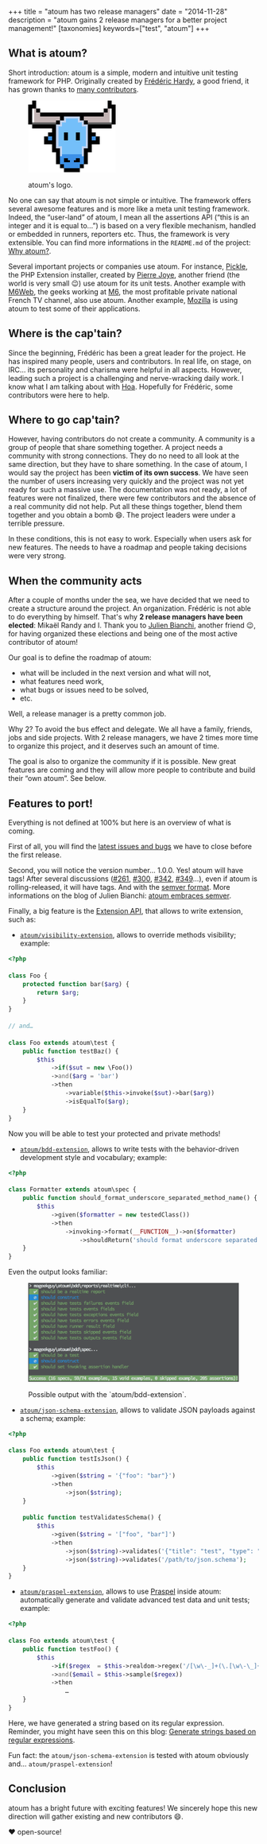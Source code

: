 +++
title = "atoum has two release managers"
date = "2014-11-28"
description = "atoum gains 2 release managers for a better project management!"
[taxonomies]
keywords=["test", "atoum"]
+++

## What is atoum?

Short introduction: atoum is a simple, modern and intuitive unit testing
framework for PHP. Originally created by [Frédéric
Hardy](http://blog.mageekbox.net/), a good friend, it has grown thanks
to [many
contributors](https://github.com/atoum/atoum/graphs/contributors).

<figure>

  ![atoum's logo](./atoum-logo.png)

  <figcaption>
  atoum's logo.
  </figcaption>

</figure>

No one can say that atoum is not simple or intuitive. The framework
offers several awesome features and is more like a meta unit testing
framework. Indeed, the “user-land” of atoum, I mean all the assertions
API (“this is an integer and it is equal to…”) is based on a very
flexible mechanism, handled or embedded in runners, reporters etc. Thus,
the framework is very extensible. You can find more informations in the
`README.md` of the project: [Why
atoum?](https://github.com/atoum/atoum#why-atoum).

Several important projects or companies use atoum. For instance,
[Pickle](https://github.com/FriendsOfPHP/pickle/), the PHP Extension
installer, created by [Pierre Joye](https://twitter.com/PierreJoye),
another friend (the world is very small 😉) use atoum for its unit
tests. Another example with [M6Web](https://github.com/M6Web), the geeks
working at [M6](https://en.wikipedia.org/wiki/M6_%28TV_channel%29), the
most profitable private national French TV channel, also use atoum.
Another example, [Mozilla](http://mozilla.org/) is using atoum to test
some of their applications.

## Where is the cap'tain?

Since the beginning, Frédéric has been a great leader for the project.
He has inspired many people, users and contributors. In real life, on
stage, on IRC… its personality and charisma were helpful in all aspects.
However, leading such a project is a challenging and nerve-wracking
daily work. I know what I am talking about with
[Hoa](http://hoa-project.net/). Hopefully for Frédéric, some
contributors were here to help.

## Where to go cap'tain?

However, having contributors do not create a community. A community is a
group of people that share something together. A project needs a
community with strong connections. They do no need to all look at the
same direction, but they have to share something. In the case of atoum,
I would say the project has been **victim of its own success**. We have
seen the number of users increasing very quickly and the project was not
yet ready for such a massive use. The documentation was not ready, a lot
of features were not finalized, there were few contributors and the
absence of a real community did not help. Put all these things together,
blend them together and you obtain a bomb 😄. The project leaders were
under a terrible pressure.

In these conditions, this is not easy to work. Especially when users ask
for new features. The needs to have a roadmap and people taking
decisions were very strong.

## When the community acts

After a couple of months under the sea, we have decided that we need to
create a structure around the project. An organization. Frédéric is not
able to do everything by himself. That's why **2 release managers have
been elected**: Mikaël Randy and I. Thank you to [Julien
Bianchi](http://jubianchi.fr/), another friend 😉, for having organized
these elections and being one of the most active contributor of atoum!

Our goal is to define the roadmap of atoum:

- what will be included in the next version and what will not,
- what features need work,
- what bugs or issues need to be solved,
- etc.

Well, a release manager is a pretty common job.

Why 2? To avoid the bus effect and delegate. We all have a family,
friends, jobs and side projects. With 2 release managers, we have
2 times more time to organize this project, and it deserves such an
amount of time.

The goal is also to organize the community if it is possible. New great
features are coming and they will allow more people to contribute and
build their “own atoum”. See below.

## Features to port!

Everything is not defined at 100% but here is an overview of what is
coming.

First of all, you will find the [latest issues and
bugs](https://github.com/atoum/atoum/milestones/1.0.0) we have to close
before the first release.

Second, you will notice the version number… 1.0.0. Yes! atoum will have
tags! After several discussions
([#261](https://github.com/atoum/atoum/issues/261),
[#300](https://github.com/atoum/atoum/issues/300),
[#342](https://github.com/atoum/atoum/issues/342),
[#349](https://github.com/atoum/atoum/issues/349)…), even if atoum is
rolling-released, it will have tags. And with the [semver
format](http://semver.org/). More informations on the blog of Julien
Bianchi: [atoum embraces semver](http://jubianchi.fr/atoum-release.htm).

Finally, a big feature is the [Extension
API](https://github.com/atoum/atoum/pull/330), that allows to write
extension, such as:

- [`atoum/visibility-extension`](https://github.com/atoum/visibility-extension),
  allows to override methods visibility; example:

```php
<?php

class Foo {
    protected function bar($arg) {
        return $arg;
    }
}

// and…

class Foo extends atoum\test {
    public function testBaz() {
        $this
            ->if($sut = new \Foo())
            ->and($arg = 'bar')
            ->then
                ->variable($this->invoke($sut)->bar($arg))
                ->isEqualTo($arg);
    }
}
```

Now you will be able to test your protected and private methods!

- [`atoum/bdd-extension`](https://github.com/atoum/bdd-extension),
  allows to write tests with the behavior-driven development style and
  vocabulary; example:

```php
<?php

class Formatter extends atoum\spec {
    public function should_format_underscore_separated_method_name() {
        $this
            ->given($formatter = new testedClass())
            ->then
                ->invoking->format(__FUNCTION__)->on($formatter)
                    ->shouldReturn('should format underscore separated method name');
    }
}
```

Even the output looks familiar:

<figure>

  ![Example of a terminal output](output.png)
  
  <figcaption>
  Possible output with the `atoum/bdd-extension`.
  </figcaption>

</figure>

- [`atoum/json-schema-extension`](https://github.com/atoum/json-schema-extension),
  allows to validate JSON payloads against a schema; example:

```php
<?php

class Foo extends atoum\test {
    public function testIsJson() {
        $this
            ->given($string = '{"foo": "bar"}')
            ->then
                ->json($string);
    }

    public function testValidatesSchema() {
        $this
            ->given($string = '["foo", "bar"]')
            ->then
                ->json($string)->validates('{"title": "test", "type": "array"}')
                ->json($string)->validates('/path/to/json.schema');
    }
}
```

- [`atoum/praspel-extension`](https://github.com/hoaproject/Contributions-Atoum-PraspelExtension),
  allows to use [Praspel](https://en.wikipedia.org/wiki/Praspel) inside
  atoum: automatically generate and validate advanced test data and unit
  tests; example:

```php
<?php

class Foo extends atoum\test {
    public function testFoo() {
        $this
            ->if($regex  = $this->realdom->regex('/[\w\-_]+(\.[\w\-\_]+)*@\w\.(net|org)/'))
            ->and($email = $this->sample($regex))
            ->then
                …
    }
}
```

Here, we have generated a string based on its regular expression.
Reminder, you might have seen this on this blog: [Generate strings based
on regular
expressions](@/articles/2014-09-30-generate-strings-based-on-regular-expressions/index.md).

Fun fact: the `atoum/json-schema-extension` is tested with atoum
obviously and… `atoum/praspel-extension`!

## Conclusion

atoum has a bright future with exciting features! We sincerely hope this
new direction will gather existing and new contributors 😄.

❤️ open-source!
